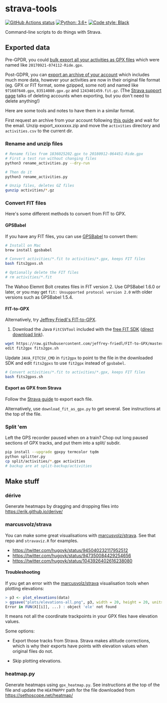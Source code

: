 # strava-tools

[![GitHub Actions status](https://github.com/hugovk/strava-tools/workflows/Lint/badge.svg)](https://github.com/hugovk/strava-tools/actions)
[![Python: 3.6+](https://img.shields.io/badge/python-3.6+-blue.svg?logo=python&logoColor=FFE873)](https://www.python.org/downloads/)
[![Code style: Black](https://img.shields.io/badge/code%20style-Black-000000.svg)](https://github.com/psf/black)

Command-line scripts to do things with Strava.

## Exported data

Pre-GPDR, you could [bulk export all your activities as GPX files](https://web.archive.org/web/20170322015958/https://support.strava.com/hc/en-us/articles/216918437-Exporting-your-Data-and-Bulk-Export#Bulk)
which were named like `20170921-074112-Ride.gpx`.

Post-GDPR, you can [export an archive of your account](https://support.strava.com/hc/en-us/articles/216918437-Exporting-your-Data-and-Bulk-Export#Bulk)
which includes much more data, however your activities are now in their
original file format (eg. GPX or FIT format, some gzipped, some not) and
named like `971607640.gpx`, `83514080.gpx.gz` and `1243401459.fit.gz`.
(The [Strava support page](https://support.strava.com/hc/en-us/articles/216918437-Exporting-your-Data-and-Bulk-Export#Bulk)
talks of deleting accounts when exporting, but you don't need to delete
anything!)

Here are some tools and notes to have them in a similar format.

First request an archive from your account following [this guide](https://support.strava.com/hc/en-us/articles/216918437-Exporting-your-Data-and-Bulk-Export#Bulk)
and wait for the email. Unzip export_xxxxxxx.zip and move the
`activities` directory and `activities.csv` to the current dir.

### Rename and unzip files

```bash
# Rename files from 1836025202.gpx to 20180912-064451-Ride.gpx
# First a test run without changing files
python3 rename_activities.py --dry-run

# Then do it
python3 rename_activities.py

# Unzip files, deletes GZ files
gunzip activities/*.gz
```

### Convert FIT files

Here's some different methods to convert from FIT to GPX.

#### GPSBabel

If you have any FIT files, you can use [GPSBabel](https://www.gpsbabel.org/)
to convert them:

```bash
# Install on Mac
brew install gpsbabel

# Convert activities/*.fit to activities/*.gpx, keeps FIT files
bash fits2gpxs.sh

# Optionally delete the FIT files
# rm activities/*.fit
```

The Wahoo Elemnt Bolt creates files in FIT version 2. Use GPSBabel 1.6.0 or later, or you may get `fit: Unsupported protocol version 2.0` with older versions such as GPSBabel 1.5.4.

#### FIT-to-GPX

Alternatively, try [Jeffrey Friedl's FIT-to-GPX](http://regex.info/blog/2017-05-13/2799).

1. Download the Java `FitCSVTool` included with the
[free FIT SDK](https://www.thisisant.com/resources/fit/)
([direct download link](https://www.thisisant.com/developer/resources/downloads/)).

```bash
wget https://raw.githubusercontent.com/jeffrey-friedl/FIT-to-GPX/master/fit2gpx
edit fit2gpx fits2gpx.sh
```

Update `JAVA_FITCSV_CMD` in `fit2gpx` to point to the file in the downloaded
SDK and edit `fits2gpxs` to use `fit2gpx` instead of `gpsbabel`.

```bash
# Convert activities/*.fit to activities/*.gpx, keeps FIT files
bash fits2gpxs.sh
```

#### Export as GPX from Strava

Follow the
[Strava guide](https://support.strava.com/hc/en-us/articles/216918437-Exporting-your-Data-and-Bulk-Export#GPX)
to export each file.

Alternatively, use `download_fit_as_gpx.py` to get several. See instructions at
the top of the file.

### Split 'em

Left the GPS recorder paused when on a train? Chop out long paused sections of GPX
tracks, and put them into a split/ subdir.

```bash
pip install --upgrade gpxpy termcolor tqdm
python splitter.py
cp split/activities/*.gpx activities
# backup are at split-backup/activities
```

## Make stuff

### dérive

Generate heatmaps by dragging and dropping files into https://erik.github.io/derive/

### marcusvolz/strava

You can make some great visualisations with
[marcusvolz/strava](https://github.com/marcusvolz/strava). See that repo and
`stravaviz.R` for examples.

* https://twitter.com/hugovk/status/945040232117952512
* https://twitter.com/hugovk/status/947350084429254656
* https://twitter.com/hugovk/status/1043926402616238080

#### Troubleshooting

If you get an error with the [marcusvolz/strava](https://github.com/marcusvolz/strava)
visualisation tools when plotting elevations:

```R
> p3 <- plot_elevations(data)
> ggsave("plots/elevations-all.png", p3, width = 20, height = 20, units = "cm")
Error in FUN(X[[i]], ...) : object 'ele' not found
```

It means not all the coordinate trackpoints in your GPX files have elevation values.

Some options:

* Export those tracks from Strava. Strava makes altitude corrections, which is why their
exports have points with elevation values when original files do not.

* Skip plotting elevations.

### heatmap.py

Generate heatmaps using `gpx_heatmap.py`. See instructions at the top of the file and
update the `HEATMAPPY` path for the file downloaded from https://sethoscope.net/heatmap/
